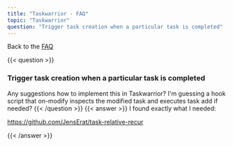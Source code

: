 ```yaml
---
title: "Taskwarrior - FAQ"
topic: "Taskwarrior"
question: "Trigger task creation when a particular task is completed"
---
```


Back to the [FAQ](/support/faq)

{{< question >}}
### Trigger task creation when a particular task is completed

Any suggestions how to implement this in Taskwarrior? I'm guessing a hook script that on-modify inspects the modified task and executes task add if needed?
{{< /question >}}
{{< answer >}}
I found exactly what I needed:

https://github.com/JensErat/task-relative-recur

{{< /answer >}}
